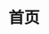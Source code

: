 ---
home: true
title: 首页
heroImage: /assets/images/favicon.ico
heroAlt: Logo
heroText: 通用后台模板
tagline: 一切为了更轻松地开发
actionText: 开始
actionLink: /introduce
features:
  - title: 更快
    details: 组件、方法尽可能达到最大复用
  - title: 更简
    details: 按需引用、hooks语法、规范化代码
  - title: 更稳
    details: 代码校验、单元测试
footer: ©2019-2022 蜀ICP备17040726号
---